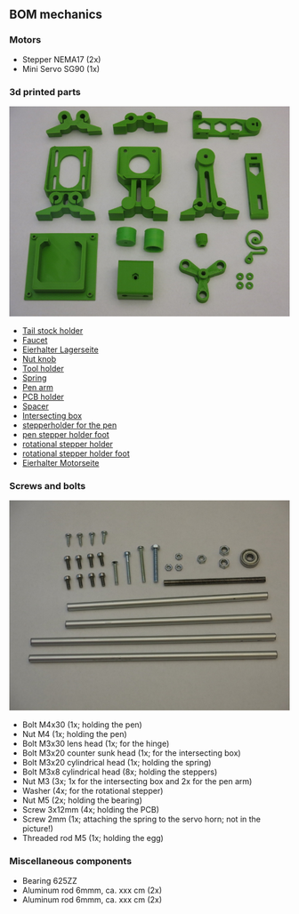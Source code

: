 ## BOM mechanics

### Motors
* Stepper NEMA17 (2x)
* Mini Servo SG90 (1x)

### 3d printed parts
![](./assembly/eb77-eh21_alle_druckteile-IMG_4913.JPG)
* [Tail stock holder](./assembly/eb77-eh21_bauteil-01-IMG_4891.JPG)
* [Faucet](./assembly/eb77-eh21_bauteil-02-IMG_4895.JPG)
* [Eierhalter Lagerseite](./assembly/eb77-eh21_bauteil-03-IMG_4907.JPG)
* [Nut knob](./assembly/eb77-eh21_bauteil-04-IMG_4899.JPG)
* [Tool holder](./assembly/eb77-eh21_bauteil-05-IMG_4897.JPG)
* [Spring](./assembly/eb77-eh21_bauteil-06-IMG_4902.JPG)
* [Pen arm](./assembly/eb77-eh21_bauteil-07-IMG_4900.JPG)
* [PCB holder](./assembly/eb77-eh21_bauteil-08-IMG_4901.JPG)
* [Spacer](./assembly/eb77-eh21_bauteil-09-IMG_4905.JPG)
* [Intersecting box](./assembly/eb77-eh21_bauteil-10-IMG_4889.JPG)
* [stepperholder for the pen](./assembly/eb77-eh21_bauteil-11-IMG_4884.JPG)
* [pen stepper holder foot](./assembly/eb77-eh21_bauteil-12-IMG_4893.JPG)
* [rotational stepper holder](./assembly/eb77-eh21_bauteil-13-IMG_4885.JPG)
* [rotational stepper holder foot](./assembly/eb77-eh21_bauteil-14-IMG_4894.JPG)
* [Eierhalter Motorseite](./assembly/eb77-eh21_bauteil-15-IMG_4910.JPG)

### Screws and bolts
![](./assembly/eb77-eh21_alle_metallteile-IMG_4916.JPG)
* Bolt M4x30 (1x; holding the pen)
* Nut M4 (1x; holding the pen)
* Bolt M3x30 lens head (1x; for the hinge)
* Bolt M3x20 counter sunk head (1x; for the intersecting box)
* Bolt M3x20 cylindrical head (1x; holding the spring)
* Bolt M3x8 cylindrical head (8x; holding the steppers)
* Nut M3 (3x; 1x for the intersecting box and 2x for the pen arm)
* Washer (4x; for the rotational stepper)
* Nut M5 (2x; holding the bearing)
* Screw 3x12mm (4x; holding the PCB)
* Screw 2mm (1x; attaching the spring to the servo horn; not in the picture!)
* Threaded rod M5 (1x; holding the egg)

### Miscellaneous components
* Bearing 625ZZ
* Aluminum rod 6mmm, ca. xxx cm (2x)
* Aluminum rod 6mmm, ca. xxx cm (2x)
